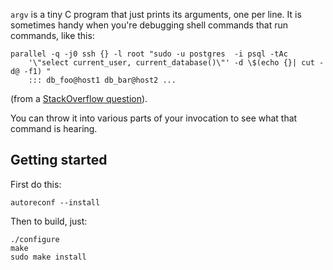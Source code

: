 `argv` is a tiny C program that just prints its arguments,
one per line.
It is sometimes handy when you're debugging
shell commands that run commands, like this:

    parallel -q -j0 ssh {} -l root "sudo -u postgres  -i psql -tAc 
        '\"select current_user, current_database()\"' -d \$(echo {}| cut -d@ -f1) "
        ::: db_foo@host1 db_bar@host2 ...

(from a [StackOverflow question](http://stackoverflow.com/questions/37660229/shell-parallel-command-to-execute-as-user-postgres-via-root/37731999)).

You can throw it into various parts of your invocation to see what that command is hearing.



Getting started
---------------

First do this:

    autoreconf --install

Then to build, just:

    ./configure
    make
    sudo make install



